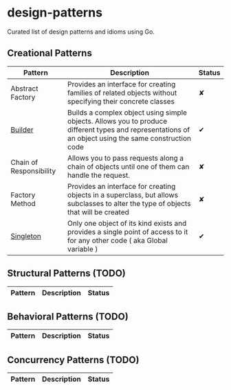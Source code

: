 # design-patterns

Curated list of design patterns and idioms using Go.

## Creational Patterns

| Pattern                                       | Description                                                                                                                                           | Status |
| --------------------------------------------- | ----------------------------------------------------------------------------------------------------------------------------------------------------- | ------ |
| Abstract Factory                              | Provides an interface for creating families of related objects without specifying their concrete classes                                              | ✘      |
| [Builder](./creational/builder/README.md)     | Builds a complex object using simple objects. Allows you to produce different types and representations of an object using the same construction code | ✔      |
| Chain of Responsibility                       | Allows you to pass requests along a chain of objects until one of them can handle the request.                                                        | ✘      |
| Factory Method                                | Provides an interface for creating objects in a superclass, but allows subclasses to alter the type of objects that will be created                   | ✘      |
| [Singleton](./creational/singleton/README.md) | Only one object of its kind exists and provides a single point of access to it for any other code ( aka Global variable )                             | ✔      |

## Structural Patterns (TODO)

| Pattern | Description | Status |
| ------- | ----------- | ------ |

## Behavioral Patterns (TODO)

| Pattern | Description | Status |
| ------- | ----------- | ------ |

## Concurrency Patterns (TODO)

| Pattern | Description | Status |
| ------- | ----------- | ------ |
